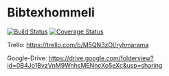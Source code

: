 # Bibtexhommeli
[![Build Status](https://travis-ci.org/RyhmaRaemae/Bibtexhommeli.svg?branch=master)](https://travis-ci.org/RyhmaRaemae/Bibtexhommeli) [![Coverage Status](https://coveralls.io/repos/RyhmaRaemae/Bibtexhommeli/badge.svg?branch=master&service=github)](https://coveralls.io/github/RyhmaRaemae/Bibtexhommeli?branch=master)

Trello: https://trello.com/b/M5QN3zOl/ryhmarama


Google-Drive: https://drive.google.com/folderview?id=0B4Jo1BvzVnM9WnhsMENncXo5eXc&usp=sharing